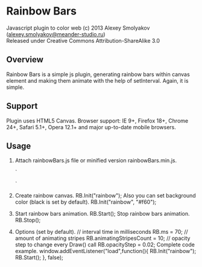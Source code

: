 # Rainbow Bars

Javascript plugin to color web (c) 2013 Alexey Smolyakov (alexey.smolyakov@meander-studio.ru)<br>
Released under Creative Commons Attribution-ShareAlike 3.0

## Overview
Rainbow Bars is a simple js plugin, generating rainbow bars within canvas element and making them animate with the help of setInterval. Again, it is simple.

## Support
Plugin uses HTML5 Canvas. Browser support: IE 9+, Firefox 18+, Chrome 24+, Safari 5.1+, Opera 12.1+ and major up-to-date mobile browsers.

## Usage
1. Attach rainbowBars.js file or minified version rainbowBars.min.js.

     `
     <script src="rainbowBars.js" type="text/javascript"></script>
     `

2. Create rainbow canvas.
     RB.Init("rainbow");
   Also you can set background color (black is set by default).
     RB.Init("rainbow", "#f60");
3. Start rainbow bars animation.
     RB.Start();
   Stop rainbow bars animation.
     RB.Stop();
4. Options (set by default).
     // interval time in milliseconds 
     RB.ms = 70;
     // amount of animating stripes
     RB.animatingStripesCount = 10;
     // opacity step to change every Draw() call
     RB.opacityStep = 0.02;
Complete code example.
window.addEventListener("load",function(){
    RB.Init("rainbow");
    RB.Start();
}, false);
